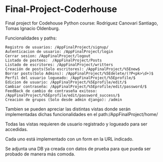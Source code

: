 # Final-Project-Coderhouse
Final project for Codehouse Python course: Rodriguez Canovari Santiago, Tomas Ignacio Oldenburg.

Funcionalidades y paths:

    Registro de usuarios: /AppFinalProject/signup/
    Autenticacion de usuario: /AppFinalProject/login
    Cerrar sesion: /AppFinalProject/logout
    Listado de posteos:  /AppFinalProject/Posts
    Listado de escritores: /AppFinalProject/writters
    Creación de posts(Solo escritores): /AppFinalProject/%5Enew$
    Borrar posts(Solo Admins): /AppFinalProject/%5Edelete/(?P<pk>\d+)$
    Perfil del usuario logueado: /AppFinalProject/%5Eprofile/$
    Edicion de usuario: /AppFinalProject/%5Eprofile/edit/$
    Cambiar contraseña: /AppFinalProject/%5Eprofile/edit/password/$
    FeedBack de cambio de contraseña exitoso: /AppFinalProject/%5Eprofile/edit/password_success/$
    Creación de grupos (Solo desde admin django): /admin
	
    
Tambien se pueden apreciar las distintas vistas donde serán implementadas dichas funcionalidades en el path:/AppFinalProject/home/

Todas las vistas requieren de usuario registrado y logueado para ser accedidas.

Cada uno está implementado con un form en la URL indicado.

Se adjunta una DB ya creada con datos de prueba para que pueda ser probado de manera más comoda.
